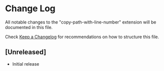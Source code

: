 # Change Log

All notable changes to the "copy-path-with-line-number" extension will be documented in this file.

Check [Keep a Changelog](http://keepachangelog.com/) for recommendations on how to structure this file.

## [Unreleased]

- Initial release